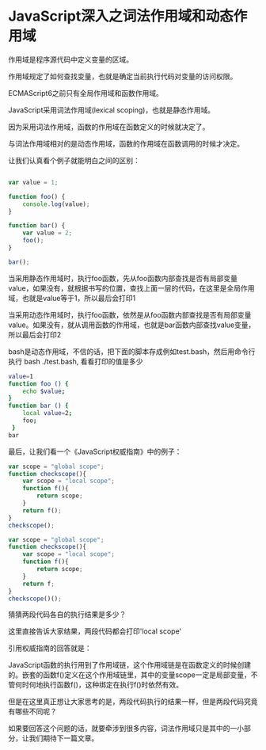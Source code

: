 # JavaScript深入之词法作用域和动态作用域

作用域是程序源代码中定义变量的区域。

作用域规定了如何查找变量，也就是确定当前执行代码对变量的访问权限。

ECMAScript6之前只有全局作用域和函数作用域。

JavaScript采用词法作用域(lexical scoping)，也就是静态作用域。

因为采用词法作用域，函数的作用域在函数定义的时候就决定了。

与词法作用域相对的是动态作用域，函数的作用域在函数调用的时候才决定。

让我们认真看个例子就能明白之间的区别：

```js

var value = 1;

function foo() {
    console.log(value);
}

function bar() {
    var value = 2;
    foo();
}

bar();
```

当采用静态作用域时，执行foo函数，先从foo函数内部查找是否有局部变量value，如果没有，就根据书写的位置，查找上面一层的代码，在这里是全局作用域，也就是value等于1，所以最后会打印1

当采用动态作用域时，执行foo函数，依然是从foo函数内部查找是否有局部变量value。如果没有，就从调用函数的作用域，也就是bar函数内部查找value变量，所以最后会打印2

bash是动态作用域，不信的话，把下面的脚本存成例如test.bash，然后用命令行执行 bash ./test.bash, 看看打印的值是多少

```bash
value=1
function foo () {
    echo $value;
}
function bar () {
    local value=2;
    foo;
 }
bar
```

最后，让我们看一个《JavaScript权威指南》中的例子：

```js
var scope = "global scope";
function checkscope(){
    var scope = "local scope";
    function f(){
        return scope;
    }
    return f();
}
checkscope();
```

```js
var scope = "global scope";
function checkscope(){
    var scope = "local scope";
    function f(){
        return scope;
    }
    return f;
}
checkscope()();
```

猜猜两段代码各自的执行结果是多少？

这里直接告诉大家结果，两段代码都会打印'local scope'

引用权威指南的回答就是：

JavaScript函数的执行用到了作用域链，这个作用域链是在函数定义的时候创建的。嵌套的函数f()定义在这个作用域链里，其中的变量scope一定是局部变量，不管何时何地执行函数f()，这种绑定在执行f()时依然有效。

但是在这里真正想让大家思考的是，两段代码执行的结果一样，但是两段代码究竟有哪些不同呢？

如果要回答这个问题的话，就要牵涉到很多内容，词法作用域只是其中的一小部分，让我们期待下一篇文章。

